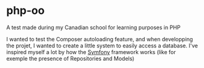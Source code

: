 # php-oo
A test made during my Canadian school for learning purposes in PHP

I wanted to test the Composer autoloading feature, and when developping the projet, I wanted to create a little system to easily access
a database. I've inspired myself a lot by how the [Symfony](https://github.com/symfony/symfony) framework works (like for exemple the presence of Repositories and Models)
